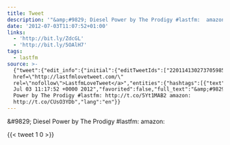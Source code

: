 ```yaml
---
title: Tweet
description: '"&amp;#9829; Diesel Power by The Prodigy #lastfm:  amazon: "'
date: '2012-07-03T11:07:52+01:00'
links:
  - 'http://bit.ly/ZdcGL'
  - 'http://bit.ly/5OAlH7'
tags:
  - lastfm
source: >-
  {"tweet":{"edit_info":{"initial":{"editTweetIds":["220114130273705985"],"editableUntil":"2012-07-03T12:17:52.837Z","editsRemaining":"5","isEditEligible":true}},"retweeted":false,"source":"<a
  href=\"http://lastfmlovetweet.com/\"
  rel=\"nofollow\">LastfmLoveTweet</a>","entities":{"hashtags":[{"text":"lastfm","indices":["40","47"]}],"symbols":[],"user_mentions":[],"urls":[{"url":"http://t.co/5Yt1MAB2","expanded_url":"http://bit.ly/ZdcGL","display_url":"bit.ly/ZdcGL","indices":["49","69"]},{"url":"http://t.co/CUsO3YDb","expanded_url":"http://bit.ly/5OAlH7","display_url":"bit.ly/5OAlH7","indices":["78","98"]}]},"display_text_range":["0","98"],"favorite_count":"1","id_str":"220114130273705985","truncated":false,"retweet_count":"0","id":"220114130273705985","possibly_sensitive":false,"created_at":"Tue
  Jul 03 11:17:52 +0000 2012","favorited":false,"full_text":"&amp;#9829; Diesel
  Power by The Prodigy #lastfm: http://t.co/5Yt1MAB2 amazon:
  http://t.co/CUsO3YDb","lang":"en"}}
---
```

&amp;#9829; Diesel Power by The Prodigy #lastfm:  amazon: 
    
{{< tweet 1 0 >}}
    

